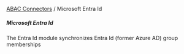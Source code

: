 <a href="javascript:void(0)" class="help-trigger"
data-helpkey="SysPage_AbacConnector">ABAC Connectors</a> / Microsoft
Entra Id

##### Microsoft Entra Id

The Entra Id module synchronizes Entra Id (former Azure AD) group
memberships
